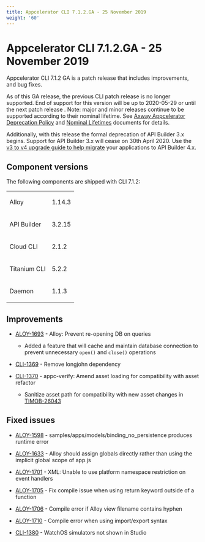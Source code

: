 ```yaml
---
title: Appcelerator CLI 7.1.2.GA - 25 November 2019
weight: '60'
---
```


# Appcelerator CLI 7.1.2.GA - 25 November 2019

Appcelerator CLI 7.1.2 GA is a patch release that includes improvements, and bug fixes.

As of this GA release, the previous CLI patch release is no longer supported. End of support for this version will be up to 2020-05-29 or until the next patch release . Note: major and minor releases continue to be supported according to their nominal lifetime. See [Axway Appcelerator Deprecation Policy](/guide/AMPLIFY_Appcelerator_Services_Overview/Axway_Appcelerator_Deprecation_Policy/) and [Nominal Lifetimes](#undefined) documents for details.

Additionally, with this release the formal deprecation of API Builder 3.x begins. Support for API Builder 3.x will cease on 30th April 2020. Use the [v3 to v4 upgrade guide to help migrate](https://docs.axway.com/bundle/API_Builder_4x_allOS_en/page/api_builder_v3_to_v4_upgrade_guide.html) your applications to API Builder 4.x.

## Component versions

The following components are shipped with CLI 7.1.2:

<table class="confluenceTable"><thead class=" "></thead><tfoot class=" "></tfoot><tbody class=" "><tr><td class="confluenceTd" rowspan="1" colspan="1"><p>Alloy</p></td><td class="confluenceTd" rowspan="1" colspan="1"><p>1.14.3</p></td></tr><tr><td class="confluenceTd" rowspan="1" colspan="1"><p>API Builder</p></td><td class="confluenceTd" rowspan="1" colspan="1"><p>3.2.15</p></td></tr><tr><td class="confluenceTd" rowspan="1" colspan="1"><p>Cloud CLI</p></td><td class="confluenceTd" rowspan="1" colspan="1"><p>2.1.2</p></td></tr><tr><td class="confluenceTd" rowspan="1" colspan="1"><p>Titanium CLI</p></td><td class="confluenceTd" rowspan="1" colspan="1"><p>5.2.2</p></td></tr><tr><td class="confluenceTd" rowspan="1" colspan="1"><p>Daemon</p></td><td class="confluenceTd" rowspan="1" colspan="1"><p>1.1.3</p></td></tr></tbody></table>

## Improvements

* [ALOY-1693](https://jira.appcelerator.org/browse/ALOY-1693) \- Alloy: Prevent re-opening DB on queries

    * Added a feature that will cache and maintain database connection to prevent unnecessary `open()` and `close()` operations

* [CLI-1369](https://jira.appcelerator.org/browse/CLI-1369) - Remove longjohn dependency

* [CLI-1370](https://jira.appcelerator.org/browse/CLI-1370) \- appc-verify: Amend asset loading for compatibility with asset refactor

    * Sanitize asset path for compatibility with new asset changes in [TIMOB-26043](https://jira.appcelerator.org/browse/TIMOB-26043)

## Fixed issues

* [ALOY-1598](https://jira.appcelerator.org/browse/ALOY-1598) \- samples/apps/models/binding\_no\_persistence produces runtime error

* [ALOY-1633](https://jira.appcelerator.org/browse/ALOY-1633) \- Alloy should assign globals directly rather than using the implicit global scope of app.js

* [ALOY-1701](https://jira.appcelerator.org/browse/ALOY-1701) \- XML: Unable to use platform namespace restriction on event handlers

* [ALOY-1705](https://jira.appcelerator.org/browse/ALOY-1705) \- Fix compile issue when using return keyword outside of a function

* [ALOY-1706](https://jira.appcelerator.org/browse/ALOY-1706) \- Compile error if Alloy view filename contains hyphen

* [ALOY-1710](https://jira.appcelerator.org/browse/ALOY-1710) - Compile error when using import/export syntax

* [CLI-1380](https://jira.appcelerator.org/browse/CLI-1380) - WatchOS simulators not shown in Studio
